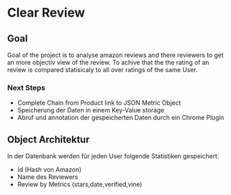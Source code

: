 # Clear Review 

## Goal
Goal of the project is to analyse amazon reviews and there reviewers to get an more objectiv view of the review.
To achive that the the rating of an review is compared statisicaly to all over ratings of the same User.

### Next Steps 
* Complete Chain from Product link to JSON Metric Object 
* Speicherung der Daten in einem Key-Value storage 
* Abruf und annotation der gespeicherten Daten durch ein Chrome Plugin

## Object Architektur
In der Datenbank werden für jeden User folgende Statistiken gespeichert:
* Id (Hash von Amazon)
* Name des Reviewers
* Review by Metrics (stars,date,verified,vine)


